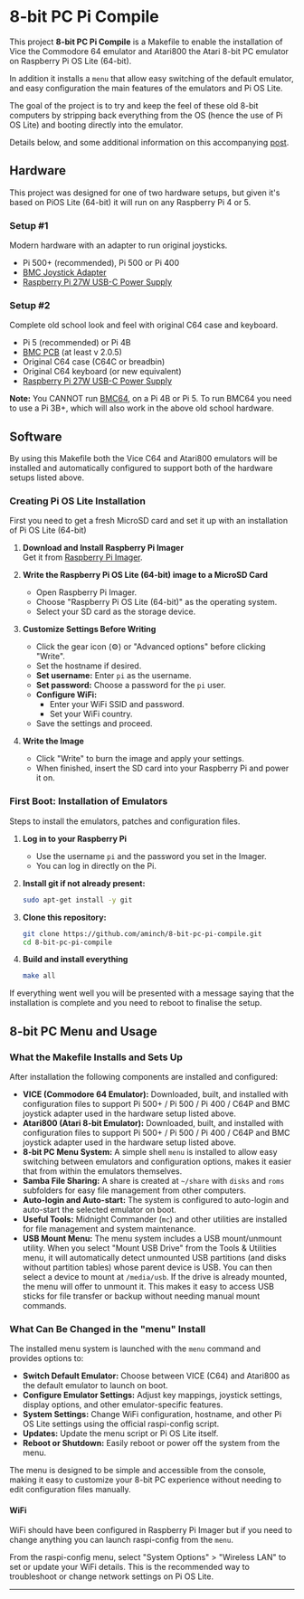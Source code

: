 # 8-bit PC Pi Compile

This project **8-bit PC Pi Compile** is a Makefile to enable the installation of Vice the Commodore 64 emulator and Atari800 the Atari 8-bit PC emulator on Raspberry Pi OS Lite (64-bit). 

In addition it installs a `menu` that allow easy switching of the default emulator, and easy configuration the main features of the emulators and Pi OS Lite.

The goal of the project is to try and keep the feel of these old 8-bit computers by stripping back everything from the OS (hence the use of Pi OS Lite) and booting directly into the emulator.

Details below, and some additional information on this accompanying [post](https://retro.minch.io/2025/09/8-bit-pc-pi-compile/).

## Hardware

This project was designed for one of two hardware setups, but given it's based on PiOS Lite (64-bit) it will run on any Raspberry Pi 4 or 5. 

### Setup #1

Modern hardware with an adapter to run original joysticks.

 * Pi 500+ (recommended), Pi 500 or Pi 400
 * [BMC Joystick Adapter](https://github.com/aminch/bmc-joy-pcb)
 * [Raspberry Pi 27W USB-C Power Supply](https://www.raspberrypi.com/products/27w-power-supply/)

### Setup #2

Complete old school look and feel with original C64 case and keyboard.  

 * Pi 5 (recommended) or Pi 4B
 * [BMC PCB](https://github.com/aminch/bmc64-pcb) (at least v 2.0.5)
 * Original C64 case (C64C or breadbin)
 * Original C64 keyboard (or new equivalent)
 * [Raspberry Pi 27W USB-C Power Supply](https://www.raspberrypi.com/products/27w-power-supply/)

 **Note:** You CANNOT run [BMC64](https://accentual.com/bmc64/), on a Pi 4B or Pi 5. To run BMC64 you need to use a Pi 3B+, which will also work in the above old school hardware.

## Software

By using this Makefile both the Vice C64 and Atari800 emulators will be installed and automatically configured to support both of the hardware setups listed above.

### Creating Pi OS Lite Installation

First you need to get a fresh MicroSD card and set it up with an installation of Pi OS Lite (64-bit)

1. **Download and Install Raspberry Pi Imager**  
   Get it from [Raspberry Pi Imager](https://www.raspberrypi.com/software/).

2. **Write the Raspberry Pi OS Lite (64-bit) image to a MicroSD Card**  
   - Open Raspberry Pi Imager.
   - Choose "Raspberry Pi OS Lite (64-bit)" as the operating system.
   - Select your SD card as the storage device.

3. **Customize Settings Before Writing**  
   - Click the gear icon (⚙️) or "Advanced options" before clicking "Write".
   - Set the hostname if desired.
   - **Set username:** Enter `pi` as the username.
   - **Set password:** Choose a password for the `pi` user.
   - **Configure WiFi:**  
     - Enter your WiFi SSID and password.
     - Set your WiFi country.
   - Save the settings and proceed.

4. **Write the Image**  
   - Click "Write" to burn the image and apply your settings.
   - When finished, insert the SD card into your Raspberry Pi and power it on.

### First Boot: Installation of Emulators

Steps to install the emulators, patches and configuration files.

1. **Log in to your Raspberry Pi**  
   - Use the username `pi` and the password you set in the Imager.
   - You can log in directly on the Pi.

2. **Install git if not already present:**
   ```bash
   sudo apt-get install -y git
   ```
3. **Clone this repository:**
    ```bash
    git clone https://github.com/aminch/8-bit-pc-pi-compile.git
    cd 8-bit-pc-pi-compile
    ```
4. **Build and install everything**
    ```bash
    make all
    ```

If everything went well you will be presented with a message saying that the installation is complete and you need to reboot to finalise the setup.

## 8-bit PC Menu and Usage

### What the Makefile Installs and Sets Up

After installation the following components are installed and configured:

- **VICE (Commodore 64 Emulator):** Downloaded, built, and installed with configuration files to support Pi 500+ / Pi 500 / Pi 400 / C64P and BMC joystick adapter used in the hardware setup listed above.
- **Atari800 (Atari 8-bit Emulator):** Downloaded, built, and installed with configuration files to support Pi 500+ / Pi 500 / Pi 400 / C64P and BMC joystick adapter used in the hardware setup listed above.
- **8-bit PC Menu System:** A simple shell `menu` is installed to allow easy switching between emulators and configuration options, makes it easier that from within the emulators themselves. 
- **Samba File Sharing:** A share is created at `~/share` with `disks` and `roms` subfolders for easy file management from other computers.
- **Auto-login and Auto-start:** The system is configured to auto-login and auto-start the selected emulator on boot.
- **Useful Tools:** Midnight Commander (`mc`) and other utilities are installed for file management and system maintenance.
- **USB Mount Menu:** The menu system includes a USB mount/unmount utility. When you select "Mount USB Drive" from the Tools & Utilities menu, it will automatically detect unmounted USB partitions (and disks without partition tables) whose parent device is USB. You can then select a device to mount at `/media/usb`. If the drive is already mounted, the menu will offer to unmount it. This makes it easy to access USB sticks for file transfer or backup without needing manual mount commands.

### What Can Be Changed in the "menu" Install

The installed menu system is launched with the `menu`  command and provides options to:

- **Switch Default Emulator:** Choose between VICE (C64) and Atari800 as the default emulator to launch on boot.
- **Configure Emulator Settings:** Adjust key mappings, joystick settings, display options, and other emulator-specific features.
- **System Settings:** Change WiFi configuration, hostname, and other Pi OS Lite settings using the official raspi-config script.
- **Updates:** Update the menu script or Pi OS Lite itself.
- **Reboot or Shutdown:** Easily reboot or power off the system from the menu.

The menu is designed to be simple and accessible from the console, making it easy to customize your 8-bit PC experience without needing to edit configuration files manually.

#### WiFi

WiFi should have been configured in Raspberry Pi Imager but if you need to change anything you can launch raspi-config from the `menu`.

From the raspi-config menu, select "System Options" > "Wireless LAN" to set or update your WiFi details. This is the recommended way to troubleshoot or change network settings on Pi OS Lite.

---
